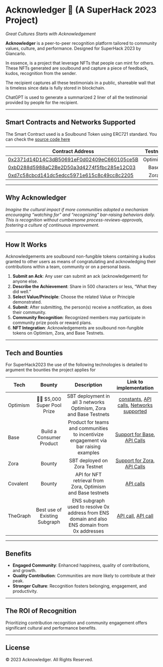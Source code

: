 # Acknowledger 🥳 (A SuperHack 2023 Project)

*Great Cultures Starts with Acknowledgement*

**Acknowledger** is a peer-to-peer recognition platform tailored to community values, culture, and performance. Designed for SuperHack 2023 by Giancarlo.

In essence, is a project that leverage NFTs that people can mint for others. These NFTs generated are soulbound and capture a piece of feedback, kudos, recognition from the sender.

The recipient captures all these testimonials in a public, shareable wall that is timeless since data is fully stored in blockchain.

ChatGPT is used to generate a summarized 2 liner of all the testimonial provided by people for the recipient.

---

## Smart Contracts and Networks Supported

The Smart Contract used is a Soulbound Token using ERC721 standard. You can check the [source code here](https://github.com/gianksp/acknowledger/blob/main/contracts/AcknowledgerERC721.sol)

| Contract Address         | Testnet |
|--------------|:-----:|
| [0x2371d14D14C3dB50691eF0d02409eC660105ce5B](https://testnets.opensea.io/assets/optimism-goerli/0x2371d14D14C3dB50691eF0d02409eC660105ce5B) |  Optimism |
| [0xbD288d5988aC2Be2D50a3d4274f5fbc285e12C03](https://testnets.opensea.io/assets/base-goerli/0xbD288d5988aC2Be2D50a3d4274f5fbc285e12C03)      |  Base |
| [0xd7c58cbcd141dc5edcc5971e615c8c49cc8c2205](https://testnet.zora.co/collect/zgor:0xd7c58cbcd141dc5edcc5971e615c8c49cc8c2205)      |  Zora |

---

## Why Acknowledger

*Imagine the cultural impact if more communities adopted a mechanism encouraging “watching for” and “recognizing” bar-raising behaviors daily. This is recognition without cumbersome process-reviews-approvals, fostering a culture of continuous improvement.*

---

## How It Works

Acknowledgements are soulbound non-fungible tokens containing a kudos granted to other users as means of congratulating and acknowledging their contributions within a team, community or on a personal basis.

1. **Submit an Ack**: Any user can submit an ack (acknowledgement) for anyone else.
2. **Describe the Achievement**: Share in 500 characters or less, “What they did well.”
3. **Select Value/Principle**: Choose the related Value or Principle demonstrated.
4. **Submit**: After submitting, the person(s) receive a notification, as does their community.
5. **Community Recognition**: Recognized members may participate in community prize pools or reward plans.
6. **NFT Integration**: Acknowledgements are soulbound non-fungible tokens on Optimism, Zora, and Base Testnets.
---

## Tech and Bounties

For SuperHack2023 the use of the following technologies is detailed to argument the bounties the project applies for

| Tech         | Bounty | Description | Link to implementation
|--------------|:-----:|:-----:|:-----:|
| Optimism |  🏊‍♀️ $5,000 Super Pool Prize | SBT deployment in all 3 networks Optimism, Zora and Base Testnets | [constants](https://github.com/gianksp/acknowledger/blob/main/app/constants.js#L5), [API calls](https://github.com/gianksp/acknowledger/blob/main/app/api/index.js), [Networks supported](https://github.com/gianksp/acknowledger/blob/main/app/constants.js#L17)
| Base     |  Build a Consumer Product | Product for teams and communities to incentivize engagement  via bar raising examples | [Support for Base](https://github.com/gianksp/acknowledger/blob/main/app/constants.js#L25), [API Calls](https://github.com/gianksp/acknowledger/blob/main/app/api/index.js#L17)
| Zora    |  Bounty | SBT deployed on Zora Testnet | [Support for Zora](https://github.com/gianksp/acknowledger/blob/main/app/constants.js#L31), [API Calls](https://github.com/gianksp/acknowledger/blob/main/app/api/index.js#L16)
| Covalent    |  Bounty | API for NFT retrieval from Zora, Optimism and Base testnets | [API calls](https://github.com/gianksp/acknowledger/blob/main/app/api/index.js#L14)
| TheGraph | Best use of Existing Subgraph | ENS subgraph used to resolve 0x address from ENS domain and also ENS domain from 0x addresses | [API call](https://github.com/gianksp/acknowledger/blob/main/app/api/index.js#L49), [API call](https://github.com/gianksp/acknowledger/blob/main/app/api/index.js#L80)


---


## Benefits

- **Engaged Community**: Enhanced happiness, quality of contributions, and growth.
- **Quality Contribution**: Communities are more likely to contribute at their peak.
- **Stronger Culture**: Recognition fosters belonging, engagement, and productivity.

---

## The ROI of Recognition

Prioritizing contribution recognition and community engagement offers significant cultural and performance benefits.

---


## License

© 2023 Acknowledger. All Rights Reserved.